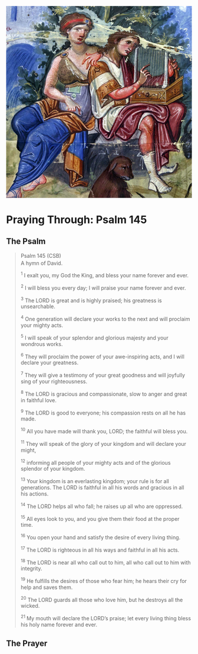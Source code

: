 <img class="intro-right" src="art-paris-psalter.jpg">

<style>
  li {list-style-type: none;}
  p + ul {
    margin-top: -18px;
}
</style>

# Praying Through: Psalm 145

## The Psalm

>Psalm 145 (CSB)  
><sup></sup> A hymn of David. 
>
><sup>1</sup> I exalt you, my God the King, and bless your name forever and ever. 
>
><sup>2</sup> I will bless you every day; I will praise your name forever and ever. 
>
><sup>3</sup> The LORD is great and is highly praised; his greatness is unsearchable. 
>
><sup>4</sup> One generation will declare your works to the next and will proclaim your mighty acts. 
>
><sup>5</sup> I will speak of your splendor and glorious majesty and your wondrous works. 
>
><sup>6</sup> They will proclaim the power of your awe-inspiring acts, and I will declare your greatness. 
>
><sup>7</sup> They will give a testimony of your great goodness and will joyfully sing of your righteousness. 
>
><sup>8</sup> The LORD is gracious and compassionate, slow to anger and great in faithful love. 
>
><sup>9</sup> The LORD is good to everyone; his compassion rests on all he has made. 
>
><sup>10</sup> All you have made will thank you, LORD; the faithful will bless you. 
>
><sup>11</sup> They will speak of the glory of your kingdom and will declare your might, 
>
><sup>12</sup> informing all people of your mighty acts and of the glorious splendor of your kingdom. 
>
><sup>13</sup> Your kingdom is an everlasting kingdom; your rule is for all generations. The LORD is faithful in all his words and gracious in all his actions. 
>
><sup>14</sup> The LORD helps all who fall; he raises up all who are oppressed. 
>
><sup>15</sup> All eyes look to you, and you give them their food at the proper time. 
>
><sup>16</sup> You open your hand and satisfy the desire of every living thing. 
>
><sup>17</sup> The LORD is righteous in all his ways and faithful in all his acts. 
>
><sup>18</sup> The LORD is near all who call out to him, all who call out to him with integrity. 
>
><sup>19</sup> He fulfills the desires of those who fear him; he hears their cry for help and saves them. 
>
><sup>20</sup> The LORD guards all those who love him, but he destroys all the wicked. 
>
><sup>21</sup> My mouth will declare the LORD’s praise; let every living thing bless his holy name forever and ever.

## The Prayer

<div style="font-variant: small-caps;">

</div>
